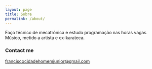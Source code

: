 ```yaml
---
layout: page
title: Sobre
permalink: /about/
---
```


Faço técnico de mecatrônica e estudo programação nas horas vagas.
Músico, metido a artista e ex-karateca.

### Contact me

[franciscocidadehomemjunior@gmail.com](mailto:franciscocidadehomemjunior@gmail.com)
